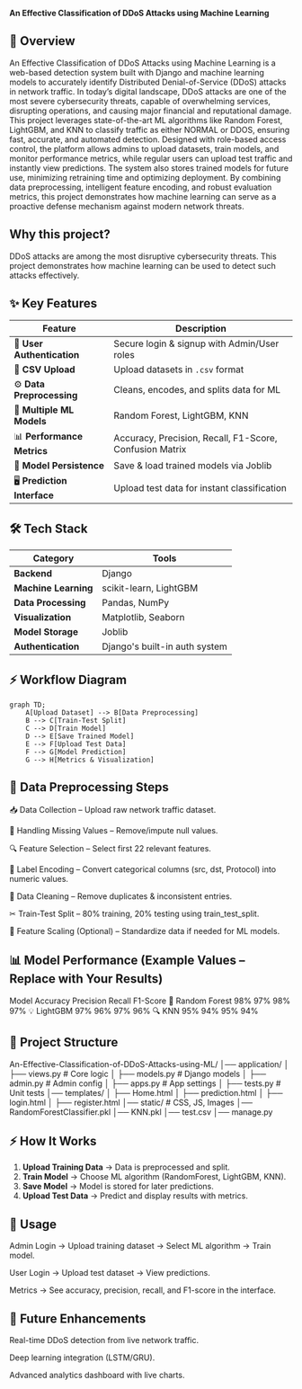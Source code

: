 **An Effective Classification of DDoS Attacks using Machine Learning**

## 📖 Overview
An Effective Classification of DDoS Attacks using Machine Learning is a web-based detection system built with Django and machine learning models to accurately identify Distributed Denial-of-Service (DDoS) attacks in network traffic.
In today’s digital landscape, DDoS attacks are one of the most severe cybersecurity threats, capable of overwhelming services, disrupting operations, and causing major financial and reputational damage. This project leverages state-of-the-art ML algorithms like Random Forest, LightGBM, and KNN to classify traffic as either NORMAL or DDOS, ensuring fast, accurate, and automated detection.
Designed with role-based access control, the platform allows admins to upload datasets, train models, and monitor performance metrics, while regular users can upload test traffic and instantly view predictions. The system also stores trained models for future use, minimizing retraining time and optimizing deployment.
By combining data preprocessing, intelligent feature encoding, and robust evaluation metrics, this project demonstrates how machine learning can serve as a proactive defense mechanism against modern network threats.

## Why this project?
DDoS attacks are among the most disruptive cybersecurity threats. This project demonstrates how machine learning can be used to detect such attacks effectively.

## ✨ Key Features
| Feature | Description |
|---------|-------------|
| 🔐 **User Authentication** | Secure login & signup with Admin/User roles |
| 📂 **CSV Upload** | Upload datasets in `.csv` format |
| ⚙ **Data Preprocessing** | Cleans, encodes, and splits data for ML |
| 🤖 **Multiple ML Models** | Random Forest, LightGBM, KNN |
| 📊 **Performance Metrics** | Accuracy, Precision, Recall, F1-Score, Confusion Matrix |
| 💾 **Model Persistence** | Save & load trained models via Joblib |
| 🖥 **Prediction Interface** | Upload test data for instant classification |

## 🛠 Tech Stack
| Category | Tools |
|----------|-------|
| **Backend** | Django |
| **Machine Learning** | scikit-learn, LightGBM |
| **Data Processing** | Pandas, NumPy |
| **Visualization** | Matplotlib, Seaborn |
| **Model Storage** | Joblib |
| **Authentication** | Django's built-in auth system |


## ⚡ Workflow Diagram
```mermaid
graph TD;
    A[Upload Dataset] --> B[Data Preprocessing]
    B --> C[Train-Test Split]
    C --> D[Train Model]
    D --> E[Save Trained Model]
    E --> F[Upload Test Data]
    F --> G[Model Prediction]
    G --> H[Metrics & Visualization]
```


## 🧹 Data Preprocessing Steps
📥 Data Collection – Upload raw network traffic dataset.

🧾 Handling Missing Values – Remove/impute null values.

🔍 Feature Selection – Select first 22 relevant features.

🔢 Label Encoding – Convert categorical columns (src, dst, Protocol) into numeric values.

🧹 Data Cleaning – Remove duplicates & inconsistent entries.

✂ Train-Test Split – 80% training, 20% testing using train_test_split.

📏 Feature Scaling (Optional) – Standardize data if needed for ML models.


## 📊 Model Performance (Example Values – Replace with Your Results)
Model	           Accuracy	   Precision	Recall	 F1-Score
🌲 Random Forest	 98%	    97%	        98%	       97%
💡 LightGBM	         97%	    96%	        97%	       96%
🔍 KNN	             95%	    94%	        95%	       94%


## 📂 Project Structure
An-Effective-Classification-of-DDoS-Attacks-using-ML/
│── application/
│   ├── views.py           # Core logic
│   ├── models.py          # Django models
│   ├── admin.py           # Admin config
│   ├── apps.py            # App settings
│   ├── tests.py           # Unit tests
│── templates/
│   ├── Home.html
│   ├── prediction.html
│   ├── login.html
│   ├── register.html
│── static/                # CSS, JS, Images
│── RandomForestClassifier.pkl
│── KNN.pkl
│── test.csv
│── manage.py

## ⚡ How It Works
1. **Upload Training Data** → Data is preprocessed and split.
2. **Train Model** → Choose ML algorithm (RandomForest, LightGBM, KNN).
3. **Save Model** → Model is stored for later predictions.
4. **Upload Test Data** → Predict and display results with metrics.


## 📌 Usage
Admin Login → Upload training dataset → Select ML algorithm → Train model.

User Login → Upload test dataset → View predictions.

Metrics → See accuracy, precision, recall, and F1-score in the interface.

## 🔮 Future Enhancements
Real-time DDoS detection from live network traffic.

Deep learning integration (LSTM/GRU).

Advanced analytics dashboard with live charts.

